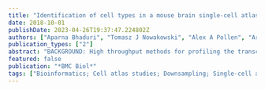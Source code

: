 ```yaml
---
title: "Identification of cell types in a mouse brain single-cell atlas using low sampling coverage"
date: 2018-10-01
publishDate: 2023-04-26T19:37:47.224802Z
authors: ["Aparna Bhaduri", "Tomasz J Nowakowski", "Alex A Pollen", "Arnold R Kriegstein"]
publication_types: ["2"]
abstract: "BACKGROUND: High throughput methods for profiling the transcriptomes of single cells have recently emerged as transformative approaches for large-scale population surveys of cellular diversity in heterogeneous primary tissues. However, the efficient generation of such atlases will depend on sufficient sampling of diverse cell types while remaining cost-effective to enable a comprehensive examination of organs, developmental stages, and individuals. RESULTS: To examine the relationship between sampled cell numbers and transcriptional heterogeneity in the context of unbiased cell type classification, we explored the population structure of a publicly available 1.3 million cell dataset from E18.5 mouse brain and validated our findings in published data from adult mice. We propose a computational framework for inferring the saturation point of cluster discovery in a single-cell mRNA-seq experiment, centered around cluster preservation in downsampled datasets. In addition, we introduce a ``complexity index,'' which characterizes the heterogeneity of cells in a given dataset. Using Cajal-Retzius cells as an example of a limited complexity dataset, we explored whether the detected biological distinctions relate to technical clustering. Surprisingly, we found that clustering distinctions carrying biologically interpretable meaning are achieved with far fewer cells than the originally sampled, though technical saturation of rare populations such as Cajal-Retzius cells is not achieved. We additionally validated these findings with a recently published atlas of cell types across mouse organs and again find using subsampling that a much smaller number of cells recapitulates the cluster distinctions of the complete dataset. CONCLUSIONS: Together, these findings suggest that most of the biologically interpretable cell types from the 1.3 million cell database can be recapitulated by analyzing 50,000 randomly selected cells, indicating that instead of profiling few individuals at high ``cellular coverage,'' cell atlas studies may instead benefit from profiling more individuals, or many time points at lower cellular coverage and then further enriching for populations of interest. This strategy is ideal for scenarios where cost and time are limited, though extremely rare populations of interest (&lt; 1%) may be identifiable only with much higher cell numbers."
featured: false
publication: "*BMC Biol*"
tags: ["Bioinformatics; Cell atlas studies; Downsampling; Single-cell analysis"]
---
```


